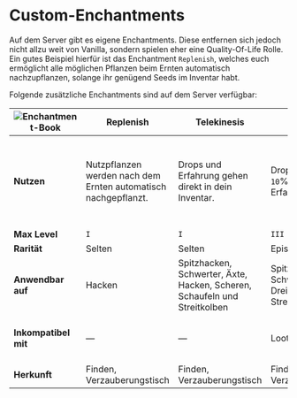 
# Custom-Enchantments

Auf dem Server gibt es eigene Enchantments. Diese entfernen sich jedoch nicht allzu weit von
Vanilla, sondern spielen eher eine Quality-Of-Life Rolle. Ein gutes Beispiel hierfür ist das
Enchantment `Replenish`, welches euch ermöglicht alle möglichen Pflanzen beim Ernten automatisch
nachzupflanzen, solange ihr genügend Seeds im Inventar habt.

Folgende zusätzliche Enchantments sind auf dem Server verfügbar:

| ![Enchantment-Book](https://i.imgur.com/CzFlwOo.png "Enchantment-Book") | Replenish                                                      | Telekinesis                                                               | Experience                                              | Beheading                                                     | Silent Gaze                                                       | Silent Night                                                      | Lumberjack                                                                                       | Soulbound                                                   | Rocket Saver                                                                  |
|-------------------------------------------------------------------------|----------------------------------------------------------------|---------------------------------------------------------------------------|---------------------------------------------------------|---------------------------------------------------------------|-------------------------------------------------------------------|-------------------------------------------------------------------|--------------------------------------------------------------------------------------------------|-------------------------------------------------------------|-------------------------------------------------------------------------------|
| **Nutzen**                                                              | Nutzpflanzen werden nach dem Ernten automatisch nachgepflanzt. | Drops und Erfahrung gehen direkt in dein Inventar.                        | Droppt dir `level * 10`% mehr Erfahrung                 | Erhöht die Chance einen Mob-Kopf zu erhalten um 2% pro Level. | Du kannst einen Enderman anschauen, ohne dass dir etwas passiert. | Obwohl du nicht geschlafen hast, werden Phantome dich ignorieren. | Ermöglicht es dir alle `20` Sekunden bis zu `level * 7` Blöcke eines Baumes auf einmal abzubauen | Das Item verbleibt auch nach deinem Tod in deinem Inventar. | Gewährt eine `level * 15`% Chance beim Boosten kein Feuerwerk zu verbrauchen. |
| **Max Level**                                                           | `I`                                                            | `I`                                                                       | `III`                                                   | `III`                                                         | `I`                                                               | `I`                                                               | `V`                                                                                              | `I`                                                         | `III`                                                                         |
| **Rarität**                                                             | Selten                                                         | Selten                                                                    | Episch                                                  | Legendär                                                      | Legendär                                                          | Legendär                                                          | Legendär                                                                                         | Mythisch                                                    | Spezial                                                                       |
| **Anwendbar auf**                                                       | Hacken                                                         | Spitzhacken, Schwerter, Äxte, Hacken, Scheren, Schaufeln und Streitkolben | Spitzhacken, Schwerter, Äxte, Dreizack und Streitkolben | Schwerter, Äxte, Bögen, Dreizack und Streitkolben             | Helme                                                             | Helme                                                             | Äxte                                                                                             | Jedes Werkzeug und Rüstungsteil                             | Elytren                                                                       |
| **Inkompatibel mit**                                                    | —                                                              | —                                                                         | Looting, Silk Touch                                     | Looting                                                       | Silent Night                                                      | Silent Gaze                                                       | —                                                                                                | Curse of Vanishing, Curse of Binding                        | —                                                                             |
| **Herkunft**                                                            | Finden, Verzauberungstisch                                     | Finden, Verzauberungstisch                                                | Finden, Verzauberungstisch                              | Finden, Verzauberungstisch                                    | Finden, Verzauberungstisch                                        | Finden, Verzauberungstisch                                        | Finden, Verzauberungstisch                                                                       | Finden                                                      | Events                                                                        |
